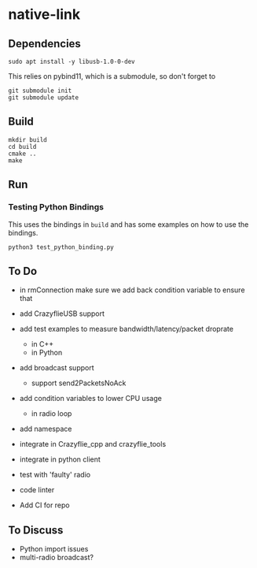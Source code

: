 # native-link


## Dependencies

```
sudo apt install -y libusb-1.0-0-dev
```

This relies on pybind11, which is a submodule, so don't forget to

```
git submodule init 
git submodule update
```

## Build

```
mkdir build
cd build
cmake ..
make
```

## Run

### Testing Python Bindings

This uses the bindings in `build` and has some examples on how to use the bindings.

```
python3 test_python_binding.py
```

## To Do

* in rmConnection make sure we add back condition variable to ensure that 
* add CrazyflieUSB support
* add test examples to measure bandwidth/latency/packet droprate
  * in C++
  * in Python
* add broadcast support
  * support send2PacketsNoAck 
* add condition variables to lower CPU usage
  * in radio loop
* add namespace 

* integrate in Crazyflie_cpp and crazyflie_tools
* integrate in python client
* test with 'faulty' radio
* code linter
* Add CI for repo

## To Discuss

* Python import issues
* multi-radio broadcast?